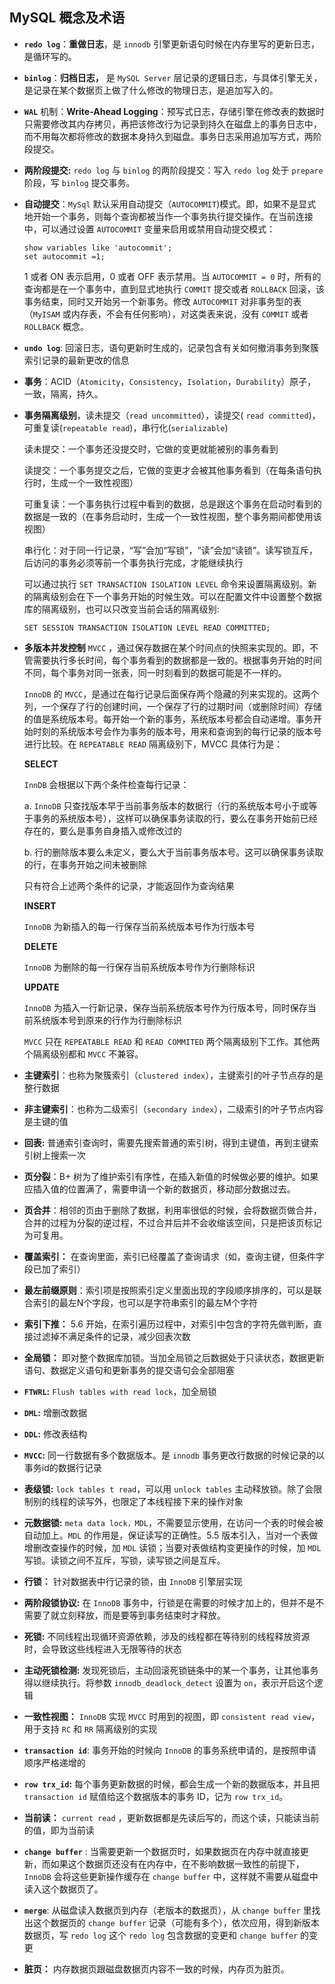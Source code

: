 ## MySQL 概念及术语

* **`redo log`**：**重做日志**，是 `innodb` 引擎更新语句时候在内存里写的更新日志，是循环写的。

* **`binlog`**：**归档日志，** 是 `MySQL Server` 层记录的逻辑日志，与具体引擎无关，是记录在某个数据页上做了什么修改的物理日志，是追加写入的。

* **`WAL`** 机制：**Write-Ahead Logging**：预写式日志，存储引擎在修改表的数据时只需要修改其内存拷贝，再把该修改行为记录到持久在磁盘上的事务日志中，而不用每次都将修改的数据本身持久到磁盘。事务日志采用追加写方式，两阶段提交。

* **两阶段提交:** `redo log` 与 `binlog` 的两阶段提交：写入 `redo log` 处于 `prepare` 阶段，写 `binlog` 提交事务。

* **自动提交**：`MySql` 默认采用自动提交（`AUTOCOMMIT`)模式。即，如果不是显式地开始一个事务，则每个查询都被当作一个事务执行提交操作。在当前连接中，可以通过设置  `AUTOCOMMIT` 变量来启用或禁用自动提交模式：

  ```mysql
  show variables like 'autocommit';
  set autocommit =1;
  ```

  1 或者 ON 表示启用，0 或者 OFF 表示禁用。当 `AUTOCOMMIT = 0` 时，所有的查询都是在一个事务中，直到显式地执行 `COMMIT` 提交或者 `ROLLBACK` 回滚，该事务结束，同时又开始另一个新事务。修改 `AUTOCOMMIT` 对非事务型的表（`MyISAM` 或内存表，不会有任何影响），对这类表来说，没有 `COMMIT` 或者 `ROLLBACK` 概念。

* **`undo log`**: 回滚日志，语句更新时生成的，记录包含有关如何撤消事务到聚簇索引记录的最新更改的信息

* **事务**：ACID（`Atomicity`，`Consistency`，`Isolation`，`Durability`）原子，一致，隔离，持久。

* **事务隔离级别**，读未提交（`read uncommitted`），读提交( `read committed`)，可重复读(`repeatable read`)，串行化(`serializable`)

  读未提交：一个事务还没提交时，它做的变更就能被别的事务看到

  读提交：一个事务提交之后，它做的变更才会被其他事务看到（在每条语句执行时，生成一个一致性视图）

  可重复读：一个事务执行过程中看到的数据，总是跟这个事务在启动时看到的数据是一致的（在事务启动时，生成一个一致性视图，整个事务期间都使用该视图）

  串行化：对于同一行记录，“写”会加“写锁”，“读”会加“读锁”。读写锁互斥，后访问的事务必须等前一个事务执行完成，才能继续执行

  可以通过执行 `SET TRANSACTION ISOLATION LEVEL` 命令来设置隔离级别。新的隔离级别会在下一个事务开始的时候生效。可以在配置文件中设置整个数据库的隔离级别，也可以只改变当前会话的隔离级别:

  ```mysql
  SET SESSION TRANSACTION ISOLATION LEVEL READ COMMITTED;
  ```

* **多版本并发控制** `MVCC` ，通过保存数据在某个时间点的快照来实现的。即，不管需要执行多长时间，每个事务看到的数据都是一致的。根据事务开始的时间不同，每个事务对同一张表，同一时刻看到的数据可能是不一样的。

  `InnoDB` 的 `MVCC`，是通过在每行记录后面保存两个隐藏的列来实现的。这两个列，一个保存了行的创建时间，一个保存了行的过期时间（或删除时间）存储的值是系统版本号。每开始一个新的事务，系统版本号都会自动递增。事务开始时刻的系统版本号会作为事务的版本号，用来和查询到的每行记录的版本号进行比较。在 `REPEATABLE READ` 隔离级别下，MVCC 具体行为是：

  **SELECT**

  `InnDB` 会根据以下两个条件检查每行记录：

  a. `InnoDB` 只查找版本早于当前事务版本的数据行（行的系统版本号小于或等于事务的系统版本号），这样可以确保事务读取的行，要么在事务开始前已经存在的，要么是事务自身插入或修改过的

  b. 行的删除版本要么未定义，要么大于当前事务版本号。这可以确保事务读取的行，在事务开始之间未被删除

  只有符合上述两个条件的记录，才能返回作为查询结果

  **INSERT**

  `InnoDB` 为新插入的每一行保存当前系统版本号作为行版本号

  **DELETE**

  `InnoDB` 为删除的每一行保存当前系统版本号作为行删除标识

  **UPDATE**

  `InnoDB` 为插入一行新记录，保存当前系统版本号作为行版本号，同时保存当前系统版本号到原来的行作为行删除标识

  `MVCC` 只在 `REPEATABLE READ` 和 `READ COMMITED` 两个隔离级别下工作。其他两个隔离级别都和 `MVCC` 不兼容。

* **主键索引**：也称为聚簇索引（`clustered index`），主键索引的叶子节点存的是整行数据

* **非主键索引**：也称为二级索引（`secondary index`），二级索引的叶子节点内容是主键的值

* **回表:**  普通索引查询时，需要先搜索普通的索引树，得到主键值，再到主键索引树上搜索一次

* **页分裂**：B+ 树为了维护索引有序性，在插入新值的时候做必要的维护。如果应插入值的位置满了，需要申请一个新的数据页，移动部分数据过去。

* **页合并**：相邻的页由于删除了数据，利用率很低的时候，会将数据页做合并，合并的过程为分裂的逆过程，不过合并后并不会收缩该空间，只是把该页标记为可复用。

* **覆盖索引：** 在查询里面，索引已经覆盖了查询请求（如，查询主键，但条件字段已加了索引）

* **最左前缀原则**：索引项是按照索引定义里面出现的字段顺序排序的，可以是联合索引的最左N个字段，也可以是字符串索引的最左M个字符

* **索引下推：** 5.6 开始，在索引遍历过程中，对索引中包含的字符先做判断，直接过滤掉不满足条件的记录，减少回表次数

* **全局锁：** 即对整个数据库加锁。当加全局锁之后数据处于只读状态，数据更新语句、数据定义语句和更新事务的提交语句会全部阻塞

* **`FTWRL`:** `Flush tables with read lock`，加全局锁

* **`DML`:**  增删改数据

* **`DDL`:** 修改表结构

* **`MVCC`:** 同一行数据有多个数据版本。是 `innodb` 事务更改行数据的时候记录的以事务id的数据行记录

* **表级锁:** `lock tables t read`，可以用 `unlock tables` 主动释放锁。除了会限制别的线程的读写外，也限定了本线程接下来的操作对象

* **元数据锁:** `meta data lock，MDL`，不需要显示使用，在访问一个表的时候会被自动加上。`MDL` 的作用是，保证读写的正确性。5.5 版本引入，当对一个表做增删改查操作的时候，加 `MDL` 读锁；当要对表做结构变更操作的时候，加 `MDL` 写锁。读锁之间不互斥，写锁，读写锁之间是互斥。

* **行锁：** 针对数据表中行记录的锁，由 `InnoDB` 引擎层实现

* **两阶段锁协议:** 在 `InnoDB` 事务中，行锁是在需要的时候才加上的，但并不是不需要了就立刻释放，而是要等到事务结束时才释放。

* **死锁:** 不同线程出现循环资源依赖，涉及的线程都在等待别的线程释放资源时，会导致这些线程进入无限等待的状态

* **主动死锁检测:** 发现死锁后，主动回滚死锁链条中的某一个事务，让其他事务得以继续执行。将参数 `innodb_deadlock_detect` 设置为 `on`，表示开启这个逻辑

* **一致性视图：** `InnoDB` 实现 `MVCC` 时用到的视图，即 `consistent read view`，用于支持 `RC` 和 `RR` 隔离级别的实现

* **`transaction id`**: 事务开始的时候向 `InnoDB` 的事务系统申请的，是按照申请顺序严格递增的

* **`row trx_id`:**  每个事务更新数据的时候，都会生成一个新的数据版本，并且把 `transaction id` 赋值给这个数据版本的事务 ID，记为 `row trx_id`。

* **当前读：** `current read` ，更新数据都是先读后写的，而这个读，只能读当前的值，即为当前读

* **`change buffer`** : 当需要更新一个数据页时，如果数据页在内存中就直接更新，而如果这个数据页还没有在内存中，在不影响数据一致性的前提下，`InnoDB` 会将这些更新操作缓存在 `change buffer` 中，这样就不需要从磁盘中读入这个数据页了。

* **`merge`**: 从磁盘读入数据页到内存（老版本的数据页），从 `change buffer` 里找出这个数据页的 `change buffer` 记录（可能有多个），依次应用，得到新版本数据页，写 `redo log` 这个 `redo log` 包含数据的变更和 `change buffer` 的变更

* **脏页：** 内存数据页跟磁盘数据页内容不一致的时候，内存页为脏页。

